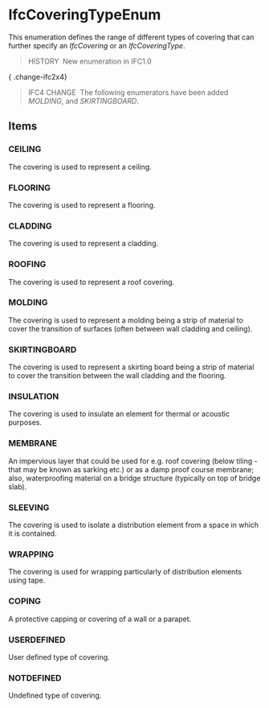 # IfcCoveringTypeEnum

This enumeration defines the range of different types of covering that can further specify an _IfcCovering_ or an _IfcCoveringType_.

> HISTORY&nbsp; New enumeration in IFC1.0

{ .change-ifc2x4}
> IFC4 CHANGE&nbsp; The following enumerators have been added _MOLDING_, and _SKIRTINGBOARD_.

## Items

### CEILING
The covering is used to represent a ceiling.

### FLOORING
The covering is used to represent a flooring.

### CLADDING
The covering is used to represent a cladding.

### ROOFING
The covering is used to represent a roof covering.

### MOLDING
The covering is used to represent a molding being a strip of material to cover the transition of surfaces (often between wall cladding and ceiling).

### SKIRTINGBOARD
The covering is used to represent a skirting board being a strip of material to cover the transition between the wall cladding and the flooring.

### INSULATION
The covering is used to insulate an element for thermal or acoustic purposes.

### MEMBRANE
An impervious layer that could be used for e.g. roof covering (below tiling - that may be known as sarking etc.) or as a damp proof course membrane; also, waterproofing material on a bridge structure (typically on top of bridge slab).

### SLEEVING
The covering is used to isolate a distribution element from a space in which it is contained.

### WRAPPING
The covering is used for wrapping particularly of distribution elements using tape.

### COPING
A protective capping or covering of a wall or a parapet.

### USERDEFINED
User defined type of covering.

### NOTDEFINED
Undefined type of covering.
